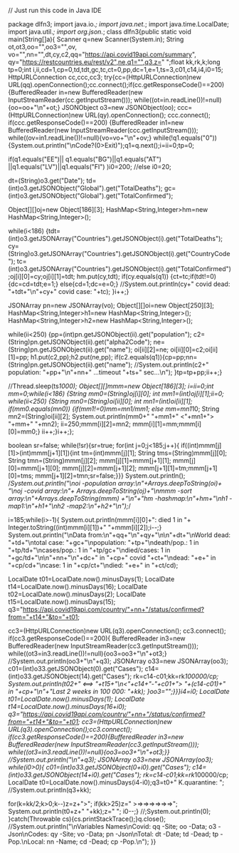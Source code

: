 // Just run this code in Java IDE

package dlfn3;
import java.io.*;
import java.net.*;
import java.time.LocalDate;
import java.util.*;
import org.json.*;
class dlfn3{public static void main(String[]a){
Scanner q=new Scanner(System.in);
String ot,ot3,oo="",oo3="",ov,
vo="",nn="",dt,cy,c2,qq="https://api.covid19api.com/summary",
qy="https://restcountries.eu/rest/v2",ne,q1="",q3,z=" ";float kk,rk,k;long tp=0;int i,ii,cd=1,cp=0,td,tdt,gc,tc,ct=0,pp,dc=1,e=1,ts=3,c01,c14,i4,i0=15;
HttpURLConnection cc,ccc,cc3;
try{cc=(HttpURLConnection)new URL(qq).openConnection();cc.connect();if(cc.getResponseCode()==200)
{BufferedReader in=new BufferedReader(new InputStreamReader(cc.getInputStream()));
while((ot=in.readLine())!=null){oo=oo+"\n"+ot;}
JSONObject o3=new JSONObject(oo);
ccc=(HttpURLConnection)new URL(qy).openConnection();
ccc.connect();
if(ccc.getResponseCode()==200)
{BufferedReader in1=new BufferedReader(new InputStreamReader(ccc.getInputStream()));
while((ov=in1.readLine())!=null){vo=vo+"\n"+ov;}
while(!q1.equals("0"))
{System.out.println("\nCode?(0>Exit)");q1=q.next();i=ii=0;tp=0;

if(q1.equals("EE")||
q1.equals("BG")||q1.equals("AT")
||q1.equals("LV")||q1.equals("FI")
)i0=200;
//else i0=20;

dt=(String)o3.get("Date");
td=(int)o3.getJSONObject("Global").get("TotalDeaths");
gc=(int)o3.getJSONObject("Global").get("TotalConfirmed");

Object[][]oj=new Object[186][3];
HashMap<String,Integer>hm=new HashMap<String,Integer>();

while(i<186)
{tdt=(int)o3.getJSONArray("Countries").getJSONObject(i).get("TotalDeaths");
cy=(String)o3.getJSONArray("Countries").getJSONObject(i).get("CountryCode");
tc=(int)o3.getJSONArray("Countries").getJSONObject(i).get("TotalConfirmed");oj[i][0]=cy;oj[i][1]=tdt;
hm.put(cy,tdt);
if(cy.equals(q1))
{ct=tc;if(tdt!=0){dc=cd=tdt;e=1;}
else{cd=1;dc=e=0;}
//System.out.println(cy+" covid dead: "+tdt+"\n"+cy+" covid case: "+tc);
}i++;}

JSONArray pn=new JSONArray(vo);
Object[][]oi=new Object[250][3];
HashMap<String,Integer>h1=new HashMap<String,Integer>();
HashMap<String,Integer>h2=new HashMap<String,Integer>();

while(ii<250)
{pp=(int)pn.getJSONObject(ii).get("population");
c2=(String)pn.getJSONObject(ii).get("alpha2Code");
ne=(String)pn.getJSONObject(ii).get("name");
oi[ii][2]=ne;
oi[ii][0]=c2;oi[ii][1]=pp;
h1.put(c2,pp);h2.put(ne,pp);
if(c2.equals(q1)){cp=pp;nn=(String)pn.getJSONObject(ii).get("name");
//System.out.println(c2+" population: "+pp+"\n"+nn+" ...timeout "+ts+" sec...\n");
}tp=tp+pp;ii++;}

//Thread.sleep(ts*1000);
Object[][]mmm=new Object[186][3];
i=ii=0;int mm=0;while(i<186)
{String mm0=(String)oj[i][0];
int mm1=(int)oj[i][1];ii=0;
while(ii<250)
{String mn0=(String)oi[ii][0];
int mn1=(int)oi[ii][1];
if(mm0.equals(mn0))
{if(mm1!=0)mm=mn1/mm1;
else mm=mn1*10;
String mn2=(String)oi[ii][2];
System.out.println(mm0+" "+mm1+" <"+mn1+"> "+mm+" "+mn2);
ii=250;mmm[i][2]=mn2;
mmm[i][1]=mm;mmm[i][0]=mm0;}
ii++;}i++;};

boolean sr=false;
while(!sr){sr=true;
for(int j=0;j<185;j++){
if((int)mmm[j][1]>(int)mmm[j+1][1]){int tm=(int)mmm[j][1];
String tms=(String)mmm[j][0];
String tmn=(String)mmm[j][2];
mmm[j][1]=mmm[j+1][1];
mmm[j][0]=mmm[j+1][0];
mmm[j][2]=mmm[j+1][2];
mmm[j+1][1]=tm;mmm[j+1][0]=tms;
mmm[j+1][2]=tmn;sr=false;}}}
System.out.println();
/*System.out.println("\noi -population array:\n"+Arrays.deepToString(oi)+
"\noj -covid array:\n"+
Arrays.deepToString(oj)+"\nmmm -sort array:\n"+Arrays.deepToString(mmm)
+"\n"+"hm -hashmap:\n"+hm+"\nh1 -map1:\n"+h1+"\nh2 -map2:\n"+h2+"\n");*/

i=185;while(i>-1){
System.out.println(mmm[i][0]+": died 1 in "+
Integer.toString((int)mmm[i][1])+" "+mmm[i][2]);i--;}
System.out.println("\nData from:\n"+qq+"\n"+qy+"\n\n"+dt+"\nWorld dead: "+td+"\ntotal case: "+gc+"\npopulation: "+tp+"\ndeath/pop.: 1 in "+tp/td+"\ncases/pop.: 1 in "+tp/gc+"\ndied/cases: 1 in "+gc/td+"\n\n"+nn+"\n"+dc+" in "+cp+" covid "+ct+"\ndead: "+e+" in "+cp/cd+"\ncase: 1 in "+cp/ct+"\ndied: "+e+" in "+ct/cd);

LocalDate t01=LocalDate.now().minusDays(1);
LocalDate t14=LocalDate.now().minusDays(16);
LocalDate t02=LocalDate.now().minusDays(2);
LocalDate t15=LocalDate.now().minusDays(15);
q3="https://api.covid19api.com/country/"+nn+"/status/confirmed?from="+t14+"&to="+t01;

cc3=(HttpURLConnection)new URL(q3).openConnection();
cc3.connect();
if(cc3.getResponseCode()==200){
BufferedReader in3=new BufferedReader(new InputStreamReader(cc3.getInputStream()));
while((ot3=in3.readLine())!=null){oo3=oo3+"\n"+ot3;}
//System.out.println(oo3+"\n"+q3);
JSONArray o33=new JSONArray(oo3);
c01=(int)o33.getJSONObject(0).get("Cases"); c14=(int)o33.getJSONObject(14).get("Cases");
rk=c14-c01;kk=rk*100000/cp;
System.out.println(t02+" <==> "+t15+"\n<"+c14+"-"+c01+"> "+(c14-c01)+" in "+cp+"\n"+"Last 2 weeks in 100 000: "+kk);
}oo3="";}}}i4=i0;
LocalDate t01=LocalDate.now().minusDays(1);
LocalDate t14=LocalDate.now().minusDays(16+i0);
q3="https://api.covid19api.com/country/"+nn+"/status/confirmed?from="+t14+"&to="+t01;
cc3=(HttpURLConnection)new URL(q3).openConnection();cc3.connect();
if(cc3.getResponseCode()==200){BufferedReader in3=new BufferedReader(new InputStreamReader(cc3.getInputStream()));
while((ot3=in3.readLine())!=null){oo3=oo3+"\n"+ot3;}}
//System.out.println("\n"+q3);
JSONArray o33=new JSONArray(oo3);
while(i0>0){
c01=(int)o33.getJSONObject(0+i0).get("Cases");
c14=(int)o33.getJSONObject(14+i0).get("Cases");
rk=c14-c01;kk=rk*100000/cp;
LocalDate t0=LocalDate.now().minusDays(i4-i0);q3=t0+" K.quarantine: ";
//System.out.println(q3+kk);

for(k=kk/2;k>0;k--)z=z+">";
if(kk>25)z=" >=>=>=>=>=>=>";
System.out.println(t0+z+" "+kk);z=" ";
i0--;}
//;System.out.println(0);
}catch(Throwable cs){cs.printStackTrace();}q.close();
//System.out.println("\nVariables Names\nCovid: qq -Site; oo -Data; o3 -Json\nCodes: qy -Site; vo -Data; pn -Json\nTotal: dt -Date; td -Dead; tp -Pop.\nLocal: nn -Name; cd -Dead; cp -Pop.\n");
}}

